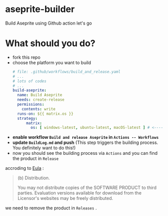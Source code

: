 # aseprite-builder
Build Aseprite using Github action
let's go

# What should you do?
- fork this repo
- choose the platform you want to build
  ```yaml
  # file: .github/workflows/build_and_release.yaml
  # ...
  # lots of codes
  # ...
  build-aseprite:
    name: Build Aseprite
    needs: create-release
    permissions:
      contents: write
    runs-on: ${{ matrix.os }}
    strategy:
        matrix:
          os: [ windows-latest, ubuntu-latest, macOS-latest ] # <------- remove platform(s) you don't want
  ```
- **enable workflow `Build and release Aseprite` in `Actions -- Workflows`**
- **update `BuildLog.md` and push** (This step triggers the building process. You definitely want to do this!)
- now you should see the building process via `Actions` and you can find the product in `Release`

accroding to [Eula](https://github.com/aseprite/aseprite/blob/main/EULA.txt) :

> (b) Distribution.
> 
> You may not distribute copies of the SOFTWARE PRODUCT to third parties. Evaluation versions available for download from the Licensor's websites may be freely distributed.

we need to remove the product in `Releases` .
